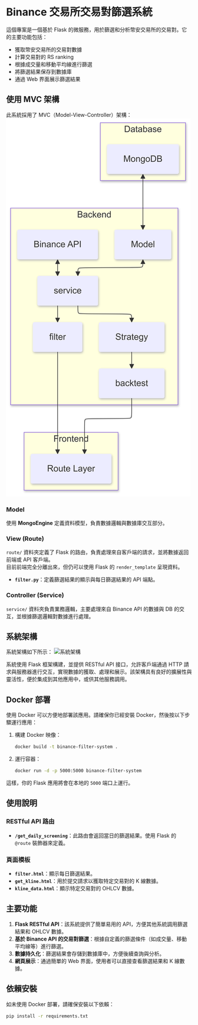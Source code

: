 # Binance 交易所交易對篩選系統

這個專案是一個基於 Flask 的微服務，用於篩選和分析幣安交易所的交易對。它的主要功能包括：

- 獲取幣安交易所的交易對數據
- 計算交易對的 RS ranking
- 根據成交量和移動平均線進行篩選
- 將篩選結果保存到數據庫
- 通過 Web 界面展示篩選結果

## 使用 MVC 架構
此系統採用了 MVC（Model-View-Controller）架構：
![系統架構圖](doc/quant_system_stracture.png)


### Model
使用 **MongoEngine** 定義資料模型，負責數據邏輯與數據庫交互部分。

### View (Route)
`route/` 資料夾定義了 Flask 的路由，負責處理來自客戶端的請求，並將數據返回前端或 API 客戶端。  
目前前端完全分離出來，但仍可以使用 Flask 的 `render_template` 呈現資料。

- **`filter.py`**：定義篩選結果的顯示與每日篩選結果的 API 端點。

### Controller (Service)
`service/` 資料夾負責業務邏輯，主要處理來自 Binance API 的數據與 DB 的交互，並根據篩選邏輯對數據進行處理。

## 系統架構
系統架構如下所示：
![系統架構](path_to_diagram_image/quant_system_stracture.png)

系統使用 Flask 框架構建，並提供 RESTful API 接口，允許客戶端通過 HTTP 請求與服務器進行交互，實現數據的獲取、處理和展示。該架構具有良好的擴展性與靈活性，便於集成到其他應用中，或供其他服務調用。

## Docker 部署
使用 Docker 可以方便地部署該應用。請確保你已經安裝 Docker，然後按以下步驟運行應用：

1. 構建 Docker 映像：
    ```bash
    docker build -t binance-filter-system .
    ```

2. 運行容器：
    ```bash
    docker run -d -p 5000:5000 binance-filter-system
    ```

這樣，你的 Flask 應用將會在本地的 `5000` 端口上運行。

## 使用說明

### RESTful API 路由

- **`/get_daily_screening`**：此路由會返回當日的篩選結果。使用 Flask 的 `@route` 裝飾器來定義。

### 頁面模板

- **`filter.html`**：顯示每日篩選結果。
- **`get_kline.html`**：用於提交請求以獲取特定交易對的 K 線數據。
- **`kline_data.html`**：顯示特定交易對的 OHLCV 數據。

## 主要功能

1. **Flask RESTful API**：該系統提供了簡單易用的 API，方便其他系統調用篩選結果和 OHLCV 數據。
2. **基於 Binance API 的交易對篩選**：根據自定義的篩選條件（如成交量、移動平均線等）進行篩選。
3. **數據持久化**：篩選結果會存儲到數據庫中，方便後續查詢與分析。
4. **網頁展示**：通過簡單的 Web 界面，使用者可以直接查看篩選結果和 K 線數據。

## 依賴安裝

如未使用 Docker 部署，請確保安裝以下依賴：

```bash
pip install -r requirements.txt

